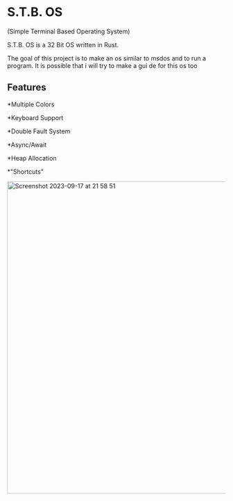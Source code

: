 # S.T.B. OS 
(Simple Terminal Based Operating System)

S.T.B. OS is a 32 Bit OS written in Rust.

The goal of this project is to
make an os similar to msdos and to run a program. It is possible that i will try to make a gui de for this os too

## Features
*Multiple Colors

*Keyboard Support

*Double Fault System

*Async/Await

*Heap Allocation

*"Shortcuts" 

<img width="719" alt="Screenshot 2023-09-17 at 21 58 51" src="https://github.com/Kiriuxa2010/S.T.B.-OS/assets/71524929/78e5d5f4-b337-496d-9d60-3d1f39ba8737">







